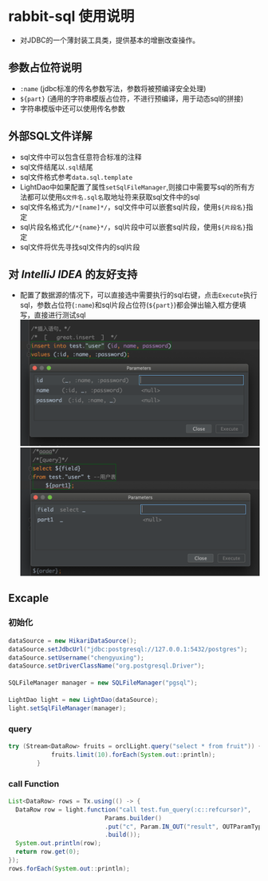 # rabbit-sql 使用说明
- 对JDBC的一个薄封装工具类，提供基本的增删改查操作。
## 参数占位符说明
- `:name` (jdbc标准的传名参数写法，参数将被预编译安全处理)
- `${part}` (通用的字符串模版占位符，不进行预编译，用于动态sql的拼接)
- 字符串模版中还可以使用传名参数
## 外部SQL文件详解
- sql文件中可以包含任意符合标准的注释
- sql文件结尾以`.sql`结尾
- sql文件格式参考```data.sql.template```
- LightDao中如果配置了属性```setSqlFileManager```,则接口中需要写sql的所有方法都可以使用``&文件名.sql名``取地址符来获取sql文件中的sql
- sql文件名格式为``/*[name]*/``，sql文件中可以嵌套sql片段，使用`${片段名}`指定
- sql片段名格式化``/*{name}*/``，sql片段中可以嵌套sql片段，使用`${片段名}`指定
- sql文件将优先寻找sql文件内的sql片段
## 对 *IntelliJ IDEA* 的友好支持
- 配置了数据源的情况下，可以直接选中需要执行的sql右键，点击`Execute`执行sql，参数占位符(`:name`)和sql片段占位符(`${part}`)都会弹出输入框方便填写，直接进行测试sql
![](/img/p.png)
![](/img/p2.png)
## Excaple

### 初始化

```java
dataSource = new HikariDataSource();
dataSource.setJdbcUrl("jdbc:postgresql://127.0.0.1:5432/postgres");
dataSource.setUsername("chengyuxing");
dataSource.setDriverClassName("org.postgresql.Driver");

SQLFileManager manager = new SQLFileManager("pgsql");

LightDao light = new LightDao(dataSource);
light.setSqlFileManager(manager);
```

### query

```java
try (Stream<DataRow> fruits = orclLight.query("select * from fruit")) {
            fruits.limit(10).forEach(System.out::println);
        }
```

### call Function

```java
List<DataRow> rows = Tx.using(() -> {
  DataRow row = light.function("call test.fun_query(:c::refcursor)",
                           Params.builder()
                           .put("c", Param.IN_OUT("result", OUTParamType.REF_CURSOR))
                           .build());
  System.out.println(row);
  return row.get(0);
});
rows.forEach(System.out::println);
```


